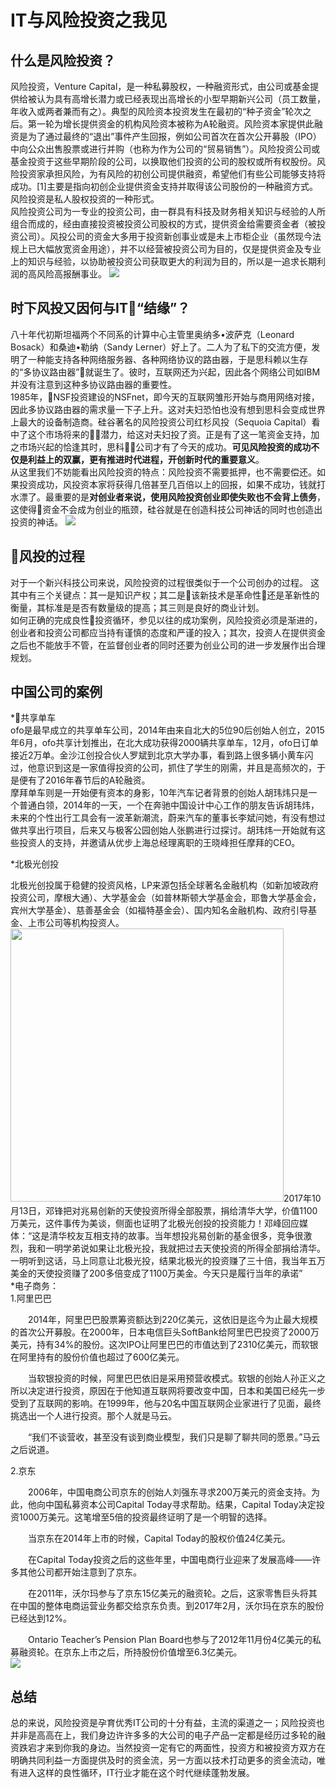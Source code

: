 # IT与风险投资之我见

## 什么是风险投资？
风险投资，Venture Capital，是一种私募股权，一种融资形式，由公司或基金提供给被认为具有高增长潜力或已经表现出高增长的小型早期新兴公司（员工数量，年收入或两者兼而有之）。典型的风险资本投资发生在最初的“种子资金”轮次之后。第一轮为增长提供资金的机构风险资本被称为A轮融资。风险资本家提供此融资是为了通过最终的“退出”事件产生回报，例如公司首次在首次公开募股（IPO）中向公众出售股票或进行并购（也称为作为公司的“贸易销售”）。风险投资公司或基金投资于这些早期阶段的公司，以换取他们投资的公司的股权或所有权股份。风险投资家承担风险，为有风险的初创公司提供融资，希望他们有些公司能够支持将成功。[1]主要是指向初创企业提供资金支持并取得该公司股份的一种融资方式。风险投资是私人股权投资的一种形式。    
风险投资公司为一专业的投资公司，由一群具有科技及财务相关知识与经验的人所组合而成的，经由直接投资被投资公司股权的方式，提供资金给需要资金者（被投资公司）。风投公司的资金大多用于投资新创事业或是未上市柜企业（虽然现今法规上已大幅放宽资金用途），并不以经营被投资公司为目的，仅是提供资金及专业上的知识与经验，以协助被投资公司获取更大的利润为目的，所以是一追求长期利润的高风险高报酬事业。
![](https://upload.cc/i1/2018/12/09/IgkEoh.jpeg)


## 时下风投又因何与IT“结缘”？
八十年代初斯坦福两个不同系的计算中心主管里奥纳多•波萨克（Leonard Bosack）和桑迪•勒纳（Sandy Lerner）好上了。二人为了私下的交流方便，发明了一种能支持各种网络服务器、各种网络协议的路由器，于是思科赖以生存的“多协议路由器”就诞生了。彼时，互联网还为兴起，因此各个网络公司如IBM并没有注意到这种多协议路由器的重要性。    
1985年，NSF投资建设的NSFnet，即今天的互联网雏形开始与商用网络对接，因此多协议路由器的需求量一下子上升。这对夫妇恐怕也没有想到思科会变成世界上最大的设备制造商。硅谷著名的风险投资公司红杉风投（Sequoia Capital）看中了这个市场将来的潜力，给这对夫妇投了资。正是有了这一笔资金支持，加之市场兴起的恰逢其时，思科公司才有了今天的成功。**可见风险投资的成功不仅是利益上的双赢，更有推进时代进程，开创新时代的重要意义**。    
从这里我们不妨能看出风险投资的特点：风险投资不需要抵押，也不需要偿还。如果投资成功，风投资本家将获得几倍甚至几百倍以上的回报，如果不成功，钱就打水漂了。最重要的是**对创业者来说，使用风险投资创业即使失败也不会背上债务**，这使得资金不会成为创业的瓶颈，硅谷就是在创造科技公司神话的同时也创造出投资的神话。
![](https://upload.cc/i1/2018/12/09/6D7xs3.jpeg)

## 风投的过程
对于一个新兴科技公司来说，风险投资的过程很类似于一个公司创办的过程。
这其中有三个关键点：其一是知识产权；其二是该新技术是革命性还是革新性的衡量，其标准是是否有数量级的提高；其三则是良好的商业计划。    
如何正确的完成良性投资循环，参见以往的成功案例，风险投资必须是渐进的，创业者和投资公司都应当持有谨慎的态度和严谨的投入；其次，投资人在提供资金之后也不能放手不管，在监督创业者的同时还要为创业公司的进一步发展作出合理规划。

## 中国公司的案例
*共享单车    
ofo是最早成立的共享单车公司，2014年由来自北大的5位90后创始人创立，2015年6月，ofo共享计划推出，在北大成功获得2000辆共享单车，12月，ofo日订单接近2万单。金沙江创投合伙人罗斌到北京大学办事，看到路上很多辆小黄车闪过，他意识到这是一家值得投资的公司，抓住了学生的刚需，并且是高频次的，于是便有了2016年春节后的A轮融资。    
摩拜单车则是一开始便有资本的身影，10年汽车记者背景的创始人胡玮炜只是一个普通白领，2014年的一天，一个在奔驰中国设计中心工作的朋友告诉胡玮炜，未来的个性出行工具会有一波革新潮流，蔚来汽车的董事长李斌问她，有没有想过做共享出行项目，后来又与极客公园创始人张鹏进行过探讨。胡玮炜一开始就有这些投资人的支持，并邀请从优步上海总经理离职的王晓峰担任摩拜的CEO。

*北极光创投

北极光创投属于稳健的投资风格，LP来源包括全球著名金融机构（如新加坡政府投资公司，摩根大通）、大学基金会（如普林斯顿大学基金会，耶鲁大学基金会，宾州大学基金）、慈善基金会（如福特基金会）、国内知名金融机构、政府引导基金、上市公司等机构投资人。<img src="https://pic3.zhimg.com/v2-439bb8f0cbba9d08e5c4cae590ef787e_b.jpg" data-caption="" data-rawwidth="437" data-rawheight="516" class="origin_image zh-lightbox-thumb" width="437" data-original="https://pic3.zhimg.com/v2-439bb8f0cbba9d08e5c4cae590ef787e_r.jpg">2017年10月13日，邓锋把对兆易创新的天使投资所得全部股票，捐给清华大学，价值1100万美元，这件事传为美谈，侧面也证明了北极光创投的投资能力！邓峰回应媒体：“这是清华校友互相支持的故事。当年想投兆易创新的基金很多，竞争很激烈，我和一明学弟说如果让北极光投，我就把过去天使投资的所得全部捐给清华。一明听到这话，马上同意让北极光投，结果北极光的投资赚了三十倍，我当年五万美金的天使投资赚了200多倍变成了1100万美金。今天只是履行当年的承诺”    
*电子商务：     
1.阿里巴巴

　　2014年，阿里巴巴股票筹资额达到220亿美元，这依旧是迄今为止最大规模的首次公开募股。在2000年，日本电信巨头SoftBank给阿里巴巴投资了2000万美元，持有34%的股份。这次IPO让阿里巴巴的市值达到了2310亿美元，而软银在阿里持有的股份价值也超过了600亿美元。

　　当软银投资的时候，阿里巴巴依旧是采用预营收模式。软银的创始人孙正义之所以决定进行投资，原因在于他知道互联网将要改变中国，日本和美国已经先一步受到了互联网的影响。在1999年，他与20名中国互联网企业家进行了见面，最终挑选出一个人进行投资。那个人就是马云。

　　“我们不谈营收，甚至没有谈到商业模型，我们只是聊了聊共同的愿景。”马云之后说道。

2.京东

　　2006年，中国电商公司京东的创始人刘强东寻求200万美元的资金支持。为此，他向中国私募资本公司Capital Today寻求帮助。结果，Capital Today决定投资1000万美元。这笔增至5倍的投资最终证明了是一个明智的选择。

　　当京东在2014年上市的时候，Capital Today的股权价值24亿美元。

　　在Capital Today投资之后的这些年里，中国电商行业迎来了发展高峰——许多其他公司都开始注意到了京东。

　　在2011年，沃尔玛参与了京东15亿美元的融资轮。之后，这家零售巨头将其在中国的整体电商运营业务都交给京东负责。到2017年2月，沃尔玛在京东的股份已经达到12%。

　　Ontario Teacher’s Pension Plan Board也参与了2012年11月份4亿美元的私募融资轮。在京东上市之后，所持股份价值增至6.3亿美元。    
![](https://upload.cc/i1/2018/12/09/0hGZCW.jpeg)
## 总结
总的来说，风险投资是孕育优秀IT公司的十分有益，主流的渠道之一；风险投资也并非是高高在上，我们身边许许多多的大公司的电子产品一定都是经历过多轮的融资跌宕才来到你我的身边。当然投资一定有它的两面性，投资方和被投资方双方在明确共同利益一方面提供及时的资金流，另一方面以技术打动更多的资金流动，唯有进入这样的良性循环，IT行业才能在这个时代继续蓬勃发展。


